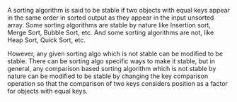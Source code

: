 A sorting algorithm is said to be stable if two objects with equal keys appear in the same order in sorted output as they appear in the input unsorted array. Some sorting algorithms are stable by nature like Insertion sort, Merge Sort, Bubble Sort, etc. And some sorting algorithms are not, like Heap Sort, Quick Sort, etc.

However, any given sorting algo which is not stable can be modified to be stable. There can be sorting algo specific ways to make it stable, but in general, any comparison based sorting algorithm which is not stable by nature can be modified to be stable by changing the key comparison operation so that the comparison of two keys considers position as a factor for objects with equal keys.
